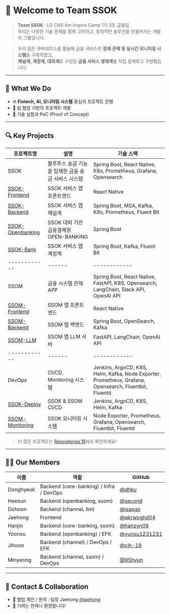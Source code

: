 # 👋 Welcome to Team SSOK

> **Team SSOK** : LG CNS Am Inspire Camp 1기 3조 금융팀<br>
> 우리는 다양한 기술 문제를 함께 고민하고, 창의적인 솔루션을 만들어가는 개발자 그룹입니다.

> 우리 팀은 쿠버네티스를 활용해 금융 서비스의 **장애 관제 및 실시간 모니터링 시스템**을 구축하였고,  
**채널계, 계정계, 대외계**로 구성된 **금융 서비스 생태계**를 직접 설계하고 구현했습니다.

---

## 🚀 What We Do

- 🌐 **Fintech, AI, 모니터링 시스템** 중심의 프로젝트 진행
- 🤝 팀 협업 기반의 프로젝트 개발
- 🧪 기술 실험과 PoC (Proof of Concept)

---

## 🔍 Key Projects

| 프로젝트명 | 설명 | 기술 스택 |
|------------|------|------------|
| SSOK | 블루투스 송금 기능을 탑재한 금융 송금 서비스 시스템 | Spring Boot, React Native, K8s, Prometheus, Grafana, Opensearch |
| [SSOK-Frontend](https://github.com/Team-SSOK/ssok-frontend) | SSOK 서비스 앱 프론트엔드 | React Native |
| [SSOK-Backend](https://github.com/Team-SSOK/ssok-backend) | SSOK 서비스 앱 채널계 | Spring Boot, MSA, Kafka, K8s, Prometheus, Fluent Bit |
| [SSOK-Openbanking](https://github.com/Team-SSOK/ssok-openbanking) | SSOK 대외 기관 금융결제원 OPEN-BANKING | Spring Boot |
| [SSOK-Bank](https://github.com/Team-SSOK/ssok-bank) | SSOK 서비스 앱 계정계 | Spring Boot, Kafka, Fluent Bit |
|------------|------|------------|------|
| SSOM | 금융 시스템 관제 APP | Spring Boot, React Native, FastAPI, K8S, Opensearch, LangChain, Slack API, OpenAI API |
| [SSOM-Frontend](https://github.com/Team-SSOK/ssom-frontend) | SSOM 앱 프론트엔드 | React Native |
| [SSOM-Backend](https://github.com/Team-SSOK/ssom-backend) | SSOM 앱 백엔드 | Spring Boot, OpenSearch, Kafka |
| [SSOM-LLM](https://github.com/Team-SSOK/ssom-llm) | SSOM 앱 LLM 서버 | FastAPI, LangChain, OpenAI API |
|------------|------|------------|------|
| DevOps | CI/CD, Monitoring 시스템 | Jenkins, ArgoCD, K8S, Helm, Kafka, Node Exporter, Prometheus, Grafana, Opensearch, Fluentbit, Fluentd |
| [SSOK-Deploy](https://github.com/Team-SSOK/ssok-deploy) | SSOK & SSOM CI/CD | Jenkins, ArgoCD, K8S, Helm, Kafka |
| [SSOM-Monitoring](https://github.com/Team-SSOK/ssok-monitoring) | SSOK 모니터링 시스템 | Node Exporter, Prometheus, Grafana, Opensearch, Fluentbit, Fluentd |

> 더 많은 프로젝트는 [Repositories 탭](https://github.com/orgs/Team-SSOK/repositories)에서 확인하세요!

---

## 🧑‍💻 Our Members

| 이름 | 역할 | GitHub |
|------|------|--------|
| Donghyeok | Backend (core-banking) / Infra / DevOps | [@dhku](https://github.com/dhku) |
| Heesun | Backend (openbanking, ssom) | [@xecond](https://github.com/xecond) |
| Dohoon | Backend (channel, llm) | [@isasgp](https://github.com/isasgp) |
| Jaehong | Frontend | [@qkrwoghd04](https://github.com/qkrwoghd04) |
| Hanjin | Backend (core-banking, ssom) | [@hanzyn09](https://github.com/hanzyn09) |
| Yoonsu | Backend (openbanking) / EFK | [@yunsu1231231](https://github.com/yunsu1231231) |
| Jihoon | Backend (channel) / DevOps / EFK | [@cjh-19](https://github.com/cjh-19) |
| Minyeong | Backend (channel, ssom) / DevOps | [@95hyun](https://github.com/95hyun) |

---

## 🤝 Contact & Collaboration

- 💌 협업 제안 / 문의 : 팀장 Jaehong [@jaehong](https://github.com/qkrwoghd04)
- 🙌 기여는 언제나 환영합니다!
